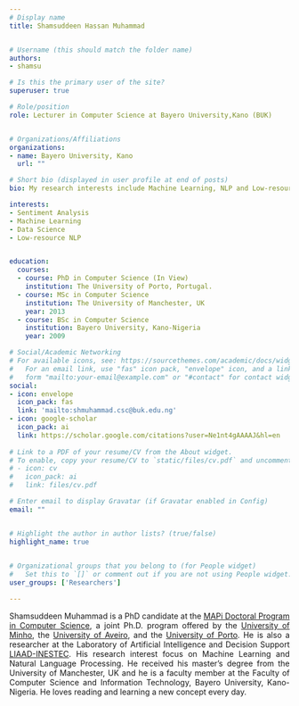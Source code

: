 ```yaml
---
# Display name
title: Shamsuddeen Hassan Muhammad


# Username (this should match the folder name)
authors:
- shamsu

# Is this the primary user of the site?
superuser: true

# Role/position
role: Lecturer in Computer Science at Bayero University,Kano (BUK)


# Organizations/Affiliations
organizations:
- name: Bayero University, Kano
  url: ""

# Short bio (displayed in user profile at end of posts)
bio: My research interests include Machine Learning, NLP and Low-resource NLP.

interests:
- Sentiment Analysis
- Machine Learning
- Data Science
- Low-resource NLP


education:
  courses:
  - course: PhD in Computer Science (In View)
    institution: The University of Porto, Portugal.
  - course: MSc in Computer Science
    institution: The University of Manchester, UK 
    year: 2013
  - course: BSc in Computer Science
    institution: Bayero University, Kano-Nigeria
    year: 2009

# Social/Academic Networking
# For available icons, see: https://sourcethemes.com/academic/docs/widgets/#icons
#   For an email link, use "fas" icon pack, "envelope" icon, and a link in the
#   form "mailto:your-email@example.com" or "#contact" for contact widget.
social:
- icon: envelope
  icon_pack: fas
  link: 'mailto:shmuhammad.csc@buk.edu.ng'  
- icon: google-scholar
  icon_pack: ai
  link: https://scholar.google.com/citations?user=Ne1nt4gAAAAJ&hl=en
   
# Link to a PDF of your resume/CV from the About widget.
# To enable, copy your resume/CV to `static/files/cv.pdf` and uncomment the lines below.  
# - icon: cv
#   icon_pack: ai
#   link: files/cv.pdf

# Enter email to display Gravatar (if Gravatar enabled in Config)
email: ""


# Highlight the author in author lists? (true/false)
highlight_name: true

  
# Organizational groups that you belong to (for People widget)
#   Set this to `[]` or comment out if you are not using People widget.  
user_groups: ['Researchers']

---
```


Shamsuddeen Muhammad is a PhD candidate at the [MAPi Doctoral Program in Computer Science](https://mapi.map.edu.pt/pages/1), a joint Ph.D. program offered by the [University of Minho](https://www.uminho.pt/EN/Pages/default.aspx), the [University of Aveiro](https://www.ua.pt/#/), and the [University of Porto](https://sigarra.up.pt/up/en/WEB_BASE.GERA_PAGINA?p_pagina=home). He is also a researcher at the Laboratory of Artificial Intelligence and Decision Support [LIAAD-INESTEC](https://www.inesctec.pt/en#intro). His research interest focus on Machine Learning and Natural Language Processing. 
He received his master’s degree from the University of Manchester, UK and he is a faculty member at the Faculty of Computer Science and Information Technology, Bayero University, Kano-Nigeria. He loves reading and learning a new concept every day.


<style>
body {
text-align: justify}
</style>
